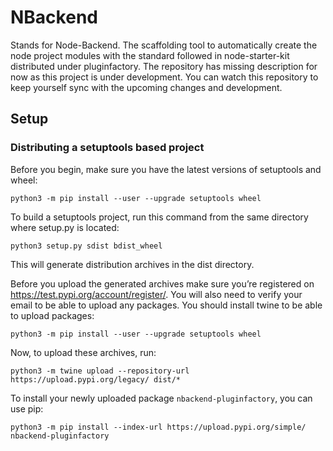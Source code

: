 # NBackend
Stands for Node-Backend.
The scaffolding tool to automatically create the node project modules with the standard followed in node-starter-kit distributed under pluginfactory.
The repository has missing description for now as this project is under development. You can watch this repository to keep yourself sync with the upcoming
changes and development.

## Setup
### Distributing a setuptools based project
Before you begin, make sure you have the latest versions of setuptools and wheel:
```
python3 -m pip install --user --upgrade setuptools wheel
```
To build a setuptools project, run this command from the same directory where setup.py is located:
```
python3 setup.py sdist bdist_wheel
```
This will generate distribution archives in the dist directory.

Before you upload the generated archives make sure you’re registered on https://test.pypi.org/account/register/. You will also need to verify your email to be able to upload any packages. You should install twine to be able to upload packages:
```
python3 -m pip install --user --upgrade setuptools wheel
```
Now, to upload these archives, run:
```
python3 -m twine upload --repository-url https://upload.pypi.org/legacy/ dist/*
```
To install your newly uploaded package `nbackend-pluginfactory`, you can use pip:
```
python3 -m pip install --index-url https://upload.pypi.org/simple/ nbackend-pluginfactory
```